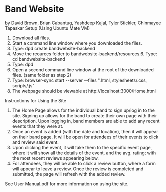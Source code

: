 # Band Website
by David Brown, Brian Cabantug, Yashdeep Kajal, Tyler Stickler, Chinmayee Tapaskar
Setup (Using Ubuntu Mate VM)
1. Download all files.
2. Start a command line window where you downloaded the files.
3. Type: dpd create bandwebsite-backend
4. Move the reources folder to bandwebsite-backend/resources.6. Type: cd bandwebsite-backend
5. Type: dpd
6. Open a second command line window at the root of the downloaded files. (same folder as step 2)
7. Type: browser-sync start --server --files ".html, stylesheets/.css, scripts/.js"
8. The webpage should be viewable at http://localhost:3000/Home.html

Instructions for Using the Site
1. The Home Page allows for the individual band to sign up/log in to the site. Signing up allows for the band to create their own page with their description. Upon logging in, band members are able to add any recent events that they were at.
2. Once an event is added (with the date and location), then it will appear on their band page. It will be open for attendees of their events to click and review said event. 
3. Upon clicking the event, it will take them to the specific event page, where it will show all the details of the event, and the avg. rating; with the most recent reviews appearing below.
4. For attendees, they will be able to click a review button, where a form will appear to leave a review. Once the review is completed and submitted, the page will refresh with the added review.

See User Manual.pdf for more information on using the site.
